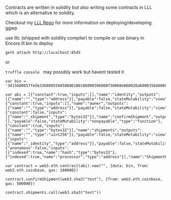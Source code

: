 Contracts are written in solidity but also writing some contracts in LLL which is an alternative to solidity.


Checkout my [LLL Repo](https://github.com/Dsummers91/lll) for more information on deploying/developing. ggwp


use lllc (shipped with soldiity compiler) to compile or use binary in Encore.lll.bin to deploy

```geth attach http://localhost:8545```

or

`truffle console ` may possibly work but havent tested it
 
```
var bin = '3415600657fe5b336000556058806100186000396000f30060e060020a60003504606052638da5cb5b606051141560245760005460005260206000f35b63d87b40416060511415603e576004355460005260206000f35b63b60f3ec6606051141560575760016004355401600435555b'

var abi = [{"constant":true,"inputs":[],"name":"identity","outputs":[{"name":"","type":"address"}],"payable":false,"stateMutability":"view","type":"function"},{"constant":true,"inputs":[],"name":"owner","outputs":[{"name":"","type":"address"}],"payable":false,"stateMutability":"view","type":"function"},{"constant":false,"inputs":[{"name":"_shipment","type":"bytes32"}],"name":"confirmShipment","outputs":[],"payable":false,"stateMutability":"nonpayable","type":"function"},{"constant":true,"inputs":[{"name":"","type":"bytes32"}],"name":"shipments","outputs":[{"name":"","type":"uint256"}],"payable":false,"stateMutability":"view","type":"function"},{"inputs":[{"name":"_identity","type":"address"}],"payable":false,"stateMutability":"nonpayable","type":"constructor"},{"anonymous":false,"inputs":[{"indexed":true,"name":"hash","type":"bytes32"},{"indexed":true,"name":"processor","type":"address"}],"name":"ShipmentProcessed","type":"event"}]

var contract = web3.eth.contract(abi).new("", {data: bin, from: web3.eth.coinbase, gas: 100000})

contract.confirmShipment(web3.sha3("test"), {from: web3.eth.coinbase, gas: 500000})

contract.shipments.call(web3.sha3("test"))

```


